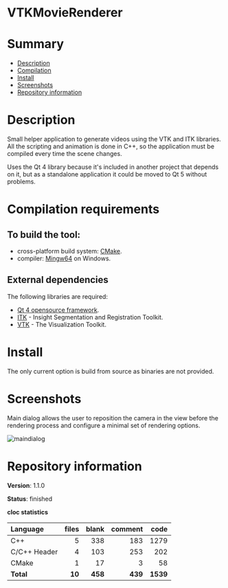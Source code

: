 VTKMovieRenderer
================

# Summary
- [Description](#description)
- [Compilation](#compilation-requirements)
- [Install](#install)
- [Screenshots](#screenshots)
- [Repository information](#repository-information)

# Description
Small helper application to generate videos using the VTK and ITK libraries. All the scripting and animation is done in C++, so the application must be compiled every time the scene changes. 

Uses the Qt 4 library because it's included in another project that depends on it, but as a standalone application it could be moved to Qt 5 without problems. 

# Compilation requirements
## To build the tool:
* cross-platform build system: [CMake](http://www.cmake.org/cmake/resources/software.html).
* compiler: [Mingw64](http://sourceforge.net/projects/mingw-w64/) on Windows.

## External dependencies
The following libraries are required:
* [Qt 4 opensource framework](http://www.qt.io/).
* [ITK](https://itk.org/) - Insight Segmentation and Registration Toolkit.
* [VTK](http://www.vtk.org/) - The Visualization Toolkit.

# Install
The only current option is build from source as binaries are not provided. 

# Screenshots
Main dialog allows the user to reposition the camera in the view before the rendering process and configure a minimal set of rendering options. 

![maindialog](https://user-images.githubusercontent.com/12167134/48957944-5791c200-ef5c-11e8-8445-3bd70f2347d0.jpg)

# Repository information

**Version**: 1.1.0

**Status**: finished

**cloc statistics**

| Language                     |files          |blank        |comment           |code  |
|:-----------------------------|--------------:|------------:|-----------------:|-----:|
| C++                          |   5           | 338         |   183            | 1279 |
| C/C++ Header                 |   4           | 103         |   253            |  202 |
| CMake                        |   1           |  17         |     3            |   58 |
| **Total**                    | **10**        | **458**     | **439**          | **1539** |
